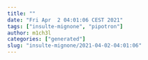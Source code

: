 ```yaml
---
title: ""
date: "Fri Apr  2 04:01:06 CEST 2021"
tags: ["insulte-mignone", "pipotron"]
author: m1ch3l
categories: ["generated"]
slug: "insulte-mignone/2021-04-02-04:01:06"
---
```



